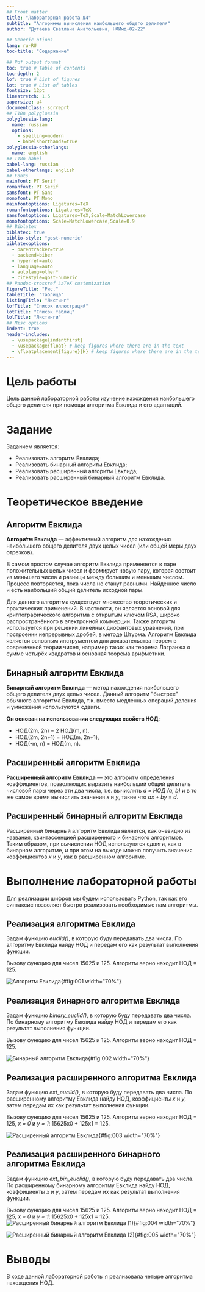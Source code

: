 ```yaml
---
## Front matter
title: "Лабораторная работа №4"
subtitle: "Алгориммы вычисления наибольшего общего делителя"
author: "Дугаева Светлана Анатольевна, НФИмд-02-22"

## Generic otions
lang: ru-RU
toc-title: "Содержание"

## Pdf output format
toc: true # Table of contents
toc-depth: 2
lof: true # List of figures
lot: true # List of tables
fontsize: 12pt
linestretch: 1.5
papersize: a4
documentclass: scrreprt
## I18n polyglossia
polyglossia-lang:
  name: russian
  options:
	- spelling=modern
	- babelshorthands=true
polyglossia-otherlangs:
  name: english
## I18n babel
babel-lang: russian
babel-otherlangs: english
## Fonts
mainfont: PT Serif
romanfont: PT Serif
sansfont: PT Sans
monofont: PT Mono
mainfontoptions: Ligatures=TeX
romanfontoptions: Ligatures=TeX
sansfontoptions: Ligatures=TeX,Scale=MatchLowercase
monofontoptions: Scale=MatchLowercase,Scale=0.9
## Biblatex
biblatex: true
biblio-style: "gost-numeric"
biblatexoptions:
  - parentracker=true
  - backend=biber
  - hyperref=auto
  - language=auto
  - autolang=other*
  - citestyle=gost-numeric
## Pandoc-crossref LaTeX customization
figureTitle: "Рис."
tableTitle: "Таблица"
listingTitle: "Листинг"
lofTitle: "Список иллюстраций"
lotTitle: "Список таблиц"
lolTitle: "Листинги"
## Misc options
indent: true
header-includes:
  - \usepackage{indentfirst}
  - \usepackage{float} # keep figures where there are in the text
  - \floatplacement{figure}{H} # keep figures where there are in the text
---
```


# Цель работы

Цель данной лабораторной работы изучение нахождения наибольшего общего делителя при помощи алгоритма Евклида и его адаптаций.

# Задание

Заданием является:

- Реализовать алгоритм Евклида;
- Реализовать бинарный алгоритм Евклида;
- Реализовать расширенный алгоритм Евклида;  
- Реализовать расширенный бинарный алгоритм Евклида.

# Теоретическое введение

## Алгоритм Евклида

**Алгори́тм Евкли́да** — эффективный алгоритм для нахождения наибольшего общего делителя двух целых чисел (или общей меры двух отрезков).

В самом простом случае алгоритм Евклида применяется к паре положительных целых чисел и формирует новую пару, 
которая состоит из меньшего числа и разницы между большим и меньшим числом. 
Процесс повторяется, пока числа не станут равными. Найденное число и есть наибольший общий делитель исходной пары. 

Для данного алгоритма существует множество теоретических и практических применений. 
В частности, он является основой для криптографического алгоритма с открытым ключом RSA, широко распространённого в электронной коммерции. 
Также алгоритм используется при решении линейных диофантовых уравнений, при построении непрерывных дробей, в методе Штурма. 
Алгоритм Евклида является основным инструментом для доказательства теорем в современной теории чисел, 
например таких как теорема Лагранжа о сумме четырёх квадратов и основная теорема арифметики.

## Бинарный алгоритм Евклида

**Бинарный алгоритм Евклида** — метод нахождения наибольшего общего делителя двух целых чисел. 
Данный алгоритм "быстрее" обычного алгоритма Евклида, т.к. вместо медленных операций деления и умножения используются сдвиги.

**Он основан на использовании следующих свойств НОД**:

- НОД(2m, 2n) = 2 НОД(m, n),
- НОД(2m, 2n+1) = НОД(m, 2n+1),
- НОД(-m, n) = НОД(m, n).

## Расширенный алгоритм Евклида

**Расширенный алгоритм Евклида** — это алгоритм определения коэффициентов, позволяющих выразить наибольший общий делитель числовой пары через 
эти два числа, т.е. вычислить *d = НОД (a, b)* и в то же самое время вычислить значения *x* и *y*, такие что *ax + by = d*.

## Расширенный бинарный алгоритм Евклида

Расширенный бинарный алгоритм Евклида является, как очевидно из названия, квинтэссенцией расширенного и бинарного алгоритмов. 
Таким образом, при вычислении НОД используются сдвиги, как в бинарном алгоритме, и при этом на выходе можно получить значения коэффициентов 
*x* и *y*, как в расширенном алгоритме.

# Выполнение лабораторной работы

Для реализации шифров мы будем использовать Python, так как его синтаксис позволяет быстро реализовать необходимые нам алгоритмы.

## Реализация алгоритма Евклида

Задам функцию *euclid()*, в которую буду передавать два числа. По алгоритму Евклида найду НОД и передам его как результат выполнения функции. 

Вызову функцию для чисел 15625 и 125. Алгоритм верно находит НОД = 125.

![Алгоритм Евклида](im/1.PNG){#fig:001 width="70%"}

## Реализация бинарного алгоритма Евклида

Задам функцию *binary_euclid()*, в которую буду передавать два числа. По бинарному алгоритму Евклида найду НОД и передам его как результат 
выполнения функции.

Вызову функцию для чисел 15625 и 125. Алгоритм верно находит НОД = 125.

![Бинарный алгоритм Евклида](im/2.PNG){#fig:002 width="70%"}

## Реализация расширенного алгоритма Евклида

Задам функцию *ext_euclid()*, в которую буду передавать два числа. По расширенному алгоритму Евклида найду НОД, коэффициенты *x* и *y*, 
затем передам их как результат выполнения функции.

Вызову функцию для чисел 15625 и 125. Алгоритм верно находит НОД = 125, *x = 0* и *y = 1*: 15625х0 + 125х1 = 125.

![Расширенный алгоритм Евклида](im/3.PNG){#fig:003 width="70%"}

## Реализация расширенного  бинарного алгоритма Евклида

Задам функцию *ext_bin_euclid()*, в которую буду передавать два числа. По расширенному бинарному алгоритму Евклида найду НОД, 
коэффициенты *x* и *y*, затем передам их как результат выполнения функции.
   
Вызову функцию для чисел 15625 и 125. Алгоритм верно находит НОД = 125, *x = 0* и *y = 1*: 15625х0 + 125х1 = 125.
![Расширенный бинарный алгоритм Евклида (1)](im/4.PNG){#fig:004 width="70%"}
      
![Расширенный бинарный алгоритм Евклида (2)](im/5.PNG){#fig:005 width="70%"}

# Выводы

В ходе данной лабораторной работы я реализовала четыре алгоритма нахождения НОД.

